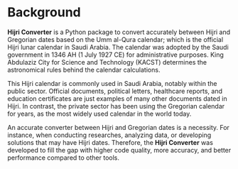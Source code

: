 # Background

**Hijri Converter** is a Python package to convert accurately between Hijri and 
Gregorian dates based on the Umm al-Qura calendar; which is the official Hijri lunar 
calendar in Saudi Arabia. The calendar was adopted by the Saudi government in 1346 
AH (1 July 1927 CE) for administrative purposes. King Abdulaziz City for Science and 
Technology (KACST) determines the astronomical rules behind the calendar calculations.

This Hijri calendar is commonly used in Saudi Arabia, notably within the public sector.
Official documents, political letters, healthcare reports, and education 
certificates are just examples of many other documents dated in Hijri. In contrast, 
the private sector has been using the Gregorian calendar for years, as the most 
widely used calendar in the world today.

An accurate converter between Hijri and Gregorian dates is a necessity. For instance, 
when conducting researches, analyzing data, or developing solutions that may have 
Hijri dates. Therefore, the **Hijri Converter** was developed to fill the gap with 
higher code quality, more accuracy, and better performance compared to other tools.
